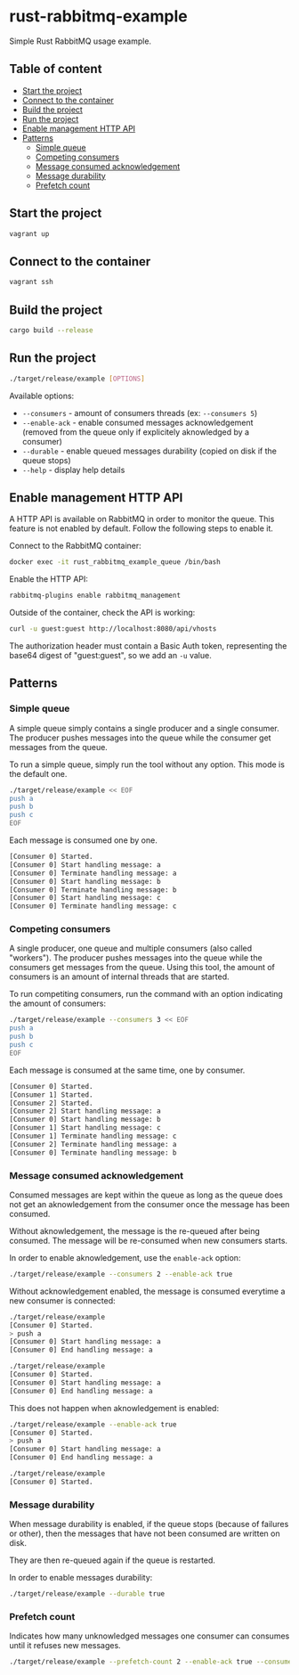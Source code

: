 # rust-rabbitmq-example

Simple Rust RabbitMQ usage example.

## Table of content
 - [Start the project](#start-the-project)
 - [Connect to the container](#connect-to-the-container)
 - [Build the project](#build-the-project)
 - [Run the project](#run-the-project)
 - [Enable management HTTP API](#enable-management-http-api)
 - [Patterns](#patterns)
    * [Simple queue](#simple-queue)
    * [Competing consumers](#competing-consumers)
    * [Message consumed acknowledgement](#message-consumed-acknowledgement)
    * [Message durability](#message-durability)
    * [Prefetch count](#prefetch-count)

## Start the project

```sh
vagrant up
```

## Connect to the container

```sh
vagrant ssh
```

## Build the project

```sh
cargo build --release
```

## Run the project

```sh
./target/release/example [OPTIONS]
```

Available options:
 * `--consumers` - amount of consumers threads (ex: `--consumers 5`)
 * `--enable-ack` - enable consumed messages acknowledgement (removed from the queue only if explicitely aknowledged by a consumer)
 * `--durable` - enable queued messages durability (copied on disk if the queue stops)
 * `--help` - display help details

## Enable management HTTP API

A HTTP API is available on RabbitMQ in order to monitor the queue.
This feature is not enabled by default. Follow the following steps to enable it.

Connect to the RabbitMQ container:

```sh
docker exec -it rust_rabbitmq_example_queue /bin/bash
```

Enable the HTTP API:

```sh
rabbitmq-plugins enable rabbitmq_management
```

Outside of the container, check the API is working:

```sh
curl -u guest:guest http://localhost:8080/api/vhosts
```

The authorization header must contain a Basic Auth token,
representing the base64 digest of "guest:guest",
so we add an `-u` value.

## Patterns

### Simple queue

A simple queue simply contains a single producer and a single consumer.
The producer pushes messages into the queue while the consumer get messages from the queue.

To run a simple queue, simply run the tool without any option. This mode is the default one.

```sh
./target/release/example << EOF
push a
push b
push c
EOF
```

Each message is consumed one by one.

```sh
[Consumer 0] Started.
[Consumer 0] Start handling message: a
[Consumer 0] Terminate handling message: a
[Consumer 0] Start handling message: b
[Consumer 0] Terminate handling message: b
[Consumer 0] Start handling message: c
[Consumer 0] Terminate handling message: c
```

### Competing consumers

A single producer, one queue and multiple consumers (also called "workers").
The producer pushes messages into the queue while the consumers get messages from the queue.
Using this tool, the amount of consumers is an amount of internal threads that are started.

To run competiting consumers, run the command with an option indicating the amount of consumers:

```sh
./target/release/example --consumers 3 << EOF
push a
push b
push c
EOF
```

Each message is consumed at the same time, one by consumer.

```sh
[Consumer 0] Started.
[Consumer 1] Started.
[Consumer 2] Started.
[Consumer 2] Start handling message: a
[Consumer 0] Start handling message: b
[Consumer 1] Start handling message: c
[Consumer 1] Terminate handling message: c
[Consumer 2] Terminate handling message: a
[Consumer 0] Terminate handling message: b
```

### Message consumed acknowledgement

Consumed messages are kept within the queue as long as the queue does not get an aknowledgement
from the consumer once the message has been consumed.

Without aknowledgement, the message is the re-queued after being consumed.
The message will be re-consumed when new consumers starts.

In order to enable aknowledgement, use the `enable-ack` option:

```sh
./target/release/example --consumers 2 --enable-ack true
```

Without acknowledgement enabled, the message is consumed everytime a new consumer is connected:

```sh
./target/release/example
[Consumer 0] Started.
> push a
[Consumer 0] Start handling message: a
[Consumer 0] End handling message: a

./target/release/example
[Consumer 0] Started.
[Consumer 0] Start handling message: a
[Consumer 0] End handling message: a
```

This does not happen when aknowledgement is enabled:

```sh
./target/release/example --enable-ack true
[Consumer 0] Started.
> push a
[Consumer 0] Start handling message: a
[Consumer 0] End handling message: a

./target/release/example
[Consumer 0] Started.
```

### Message durability

When message durability is enabled, if the queue stops (because of failures or other),
then the messages that have not been consumed are written on disk.

They are then re-queued again if the queue is restarted.

In order to enable messages durability:

```sh
./target/release/example --durable true
```

### Prefetch count

Indicates how many unknowledged messages one consumer can consumes until it refuses new messages.

```sh
./target/release/example --prefetch-count 2 --enable-ack true --consumers 2
```
